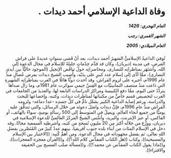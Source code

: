 <h1 dir="rtl">وفاة الداعية الإسلامي أحمد ديدات .</h1>

<h5 dir="rtl">العام الهجري:  1426

الشهر القمري: رجب

العام الميلادي: 2005</h5>

<p dir="rtl">تُوفيَ الداعيةُ الإسلاميُّ الشهيرُ أحمد ديدات، بعد أنْ قَضى سنواتٍ عديدةً على فراش المرضِ، في مدينة (ديربان)، وكان قد قدَّم خِدْماتٍ جليلةً للإسلام في مجال الدعوة إلى الله، واشتَهَر بمناظراتِه للنصارى، ومحاضراتِه حولَ تناقُض الإنجيل (الموجود حاليًّا بين أيدي النصارى)، ممَّا أدَّى إلى إسلام عدد كبيرٍ على يدَيْه، وأُصيب الشيخ ديدات بمرض عُضالٍ منذُ عام 1996م، أجبره على لزوم الفراش، وقد أحدث دويًّا هائلًا في الغرب بمناظراتِه الشهيرةِ التي ذاعت منذُ منتصف الثمانينيَّات مع القِسِّ جيمي سوكرت عامَ 1981م، وما زال صداها يتردَّدُ حتى اليوم، ممَّا دفع الكنيسةَ ومراكزَ الدراسات التابعة لها، والعديدَ من الجامعات في الغرب لتخصيص قسم خاصٍّ من مكتباتها لمناظرات ديدات، وكتبه، وإخضاعها للبحث والدراسة، ورغم إصابة الداعية الكبير بشلل تامٍّ في كلِّ جسدِه -عدا دماغه- ولزومه الفراش منذُ عام 1996م، فإنَّ ديدات واصَلَ دعوتَه من خلال الرسائل، والتي تتدفَّق عليه يوميًّا من جميع أنحاء العالمِ، ويصِلُ في المتوسط إلى 500 رسالةٍ يوميةٍ، سواءٌ بالهاتف، أو الفاكس، أو عبرَ الإنترنت، والبريد، وأسَّس الشيخُ المركزَ العالميَّ للدعوة الإسلامية في ديربان، ووزَّع من خلاله أكثرَ من 20 مليونِ نُسخةٍ من كتبه، وأشرطتِه السمعية مجانًا، وقد دخل في الإسلام المئات من أبناء بلده جنوب أفريقيا، بينهم عددٌ كبيرٌ من المُنَصِّرين بفضلِ اللهِ تعالى، ثم بفضلِ مجهوداته في مجال الدعوة، ومن أهمِّ كُتبِه: ((الاختيار بين الإسلام والمسيحية))، وكتاب ((هل الكتاب المقدَّس كلام الله؟))، و((القرآن معجزة المعجزات))، و((ماذا يقول الكتاب المقدَّس عن محمد؟))، و((مسألة صلب المسيح بين الحقيقة والافتراء)).</p></br>
